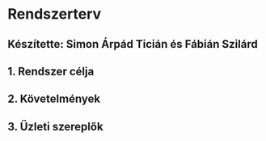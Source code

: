 # Rendszerterv
## Készítette: Simon Árpád Ticián és Fábián Szilárd

## 1. Rendszer célja



## 2. Követelmények

## 3. Üzleti szereplők
